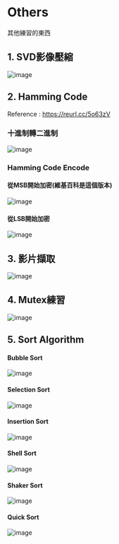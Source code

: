 # Others
其他練習的東西

## 1. SVD影像壓縮
![image](https://user-images.githubusercontent.com/83625018/117754459-f73a8c00-b24c-11eb-8751-fb059abe0e59.png)

## 2. Hamming Code
Reference : https://reurl.cc/5o63zV
### 十進制轉二進制
![image](https://user-images.githubusercontent.com/83625018/117917006-d6d90300-b31a-11eb-9733-5eecb9b663f8.png)
### Hamming Code Encode
#### 從MSB開始加密(維基百科是這個版本) 
![image](https://user-images.githubusercontent.com/83625018/118066710-c5066700-b3d1-11eb-8edd-da157f350513.png)
#### 從LSB開始加密
![image](https://user-images.githubusercontent.com/83625018/118066814-f5e69c00-b3d1-11eb-921e-b6e62ba389e8.png)

## 3. 影片擷取
![image](https://user-images.githubusercontent.com/83625018/118099484-e1bd9180-b407-11eb-9731-0f6c5277b0c8.png)

## 4. Mutex練習
![image](https://user-images.githubusercontent.com/83625018/118428901-0d3fc500-b703-11eb-9f27-bc0c7a4e3c57.png)

## 5. Sort Algorithm
#### Bubble Sort
![image](https://user-images.githubusercontent.com/83625018/118587147-a687dd80-b7ce-11eb-803a-22c58bedf644.png)
#### Selection Sort
![image](https://user-images.githubusercontent.com/83625018/118587372-17c79080-b7cf-11eb-92ea-2c6dcbaf2b0a.png)
#### Insertion Sort
![image](https://user-images.githubusercontent.com/83625018/118587594-7ee54500-b7cf-11eb-9304-0cf9ae99cedb.png)
#### Shell Sort
![image](https://user-images.githubusercontent.com/83625018/118587729-acca8980-b7cf-11eb-9360-f3990b74ce1e.png)
#### Shaker Sort
![image](https://user-images.githubusercontent.com/83625018/118587773-c075f000-b7cf-11eb-91c1-8334b2eb5db9.png)
#### Quick Sort
![image](https://user-images.githubusercontent.com/83625018/118587109-940da400-b7ce-11eb-8198-6da91a366035.png)
